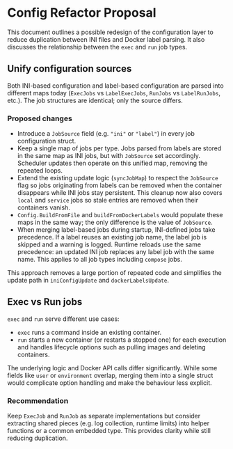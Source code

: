 # Config Refactor Proposal

This document outlines a possible redesign of the configuration layer to reduce
duplication between INI files and Docker label parsing. It also discusses the
relationship between the `exec` and `run` job types.

## Unify configuration sources

Both INI-based configuration and label-based configuration are parsed into
different maps today (`ExecJobs` vs `LabelExecJobs`, `RunJobs` vs
`LabelRunJobs`, etc.). The job structures are identical; only the source differs.

### Proposed changes

* Introduce a `JobSource` field (e.g. `"ini"` or `"label"`) in every job
  configuration struct.
* Keep a single map of jobs per type. Jobs parsed from labels are stored in the
  same map as INI jobs, but with `JobSource` set accordingly. Scheduler updates
  then operate on this unified map, removing the repeated loops.
* Extend the existing update logic (`syncJobMap`) to respect the `JobSource`
  flag so jobs originating from labels can be removed when the container
  disappears while INI jobs stay persistent.
  This cleanup now also covers `local` and `service` jobs so stale
  entries are removed when their containers vanish.
* `Config.BuildFromFile` and `buildFromDockerLabels` would populate these maps
  in the same way; the only difference is the value of `JobSource`.
* When merging label-based jobs during startup, INI-defined jobs take
  precedence. If a label reuses an existing job name, the label job is skipped
  and a warning is logged. Runtime reloads use the same precedence: an updated
  INI job replaces any label job with the same name.
  This applies to all job types including `compose` jobs.

This approach removes a large portion of repeated code and simplifies the update
path in `iniConfigUpdate` and `dockerLabelsUpdate`.

## Exec vs Run jobs

`exec` and `run` serve different use cases:

* `exec` runs a command inside an existing container.
* `run` starts a new container (or restarts a stopped one) for each execution and
  handles lifecycle options such as pulling images and deleting containers.

The underlying logic and Docker API calls differ significantly. While some
fields like `user` or `environment` overlap, merging them into a single struct
would complicate option handling and make the behaviour less explicit.

### Recommendation

Keep `ExecJob` and `RunJob` as separate implementations but consider extracting
shared pieces (e.g. log collection, runtime limits) into helper functions or a
common embedded type. This provides clarity while still reducing duplication.

